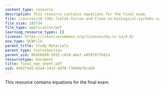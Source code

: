 ```yaml
---
content_type: resource
description: This resource contains equations for the final exam.
file: /courses/20-330j-fields-forces-and-flows-in-biological-systems-spring-2007/94027ed2b2a42412dd78f3bb8e7bcab9_final_eqn_sheet.pdf
file_size: 183734
file_type: application/pdf
learning_resource_types: []
license: https://creativecommons.org/licenses/by-nc-sa/4.0/
ocw_type: OCWFile
parent_title: Study Materials
parent_type: CourseSection
parent_uid: 85dbbb99-5932-c820-abef-e659f8ffb82a
resourcetype: Document
title: final_eqn_sheet.pdf
uid: 94027ed2-b2a4-2412-dd78-f3bb8e7bcab9
---
```

This resource contains equations for the final exam.